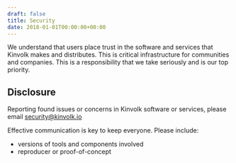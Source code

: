 ```yaml
---
draft: false
title: Security
date: 2018-01-01T00:00:00+00:00
---
```


We understand that users place trust in the software and services that Kinvolk makes and distributes.
This is critical infrastructure for communities and companies.
This is a responsibility that we take seriously and is our top priority.

## Disclosure

Reporting found issues or concerns in Kinvolk software or services, please email security@kinvolk.io

Effective communication is key to keep everyone.
Please include:

- versions of tools and components involved
- reproducer or proof-of-concept
